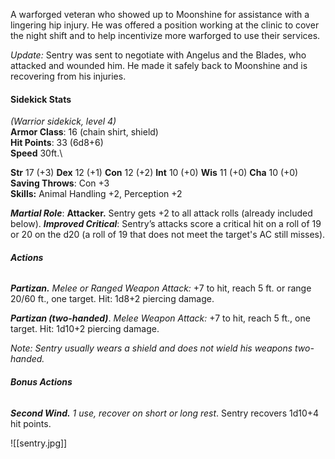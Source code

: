A warforged veteran who showed up to Moonshine for assistance with a lingering hip injury. He was offered a position working at the clinic to cover the night shift and to help incentivize more warforged to use their services.

*Update:* Sentry was sent to negotiate with Angelus and the Blades, who attacked and wounded him. He made it safely back to Moonshine and is recovering from his injuries.

#### Sidekick Stats
*(Warrior sidekick, level 4)*\
**Armor Class**: 16 (chain shirt, shield)\
**Hit Points**: 33 (6d8+6)\
**Speed** 30ft.\

**Str** 17 (+3) **Dex** 12 (+1) **Con** 12 (+2) **Int** 10 (+0) **Wis** 11 (+0) **Cha** 10 (+0)\
**Saving Throws**: Con +3\
**Skills:** Animal Handling +2, Perception +2

***Martial Role***: **Attacker.** Sentry gets +2 to all attack rolls (already included below).
***Improved Critical***: Sentry’s attacks score a critical hit on a roll of 19 or 20 on the d20 (a roll of 19 that does not meet the target's AC still misses).  
###### **Actions**
***Partizan.*** *Melee or Ranged Weapon Attack:* +7 to hit, reach 5 ft. or range 20/60 ft., one target. Hit: 1d8+2 piercing damage.

***Partizan (two-handed)***. *Melee Weapon Attack:* +7 to hit, reach 5 ft., one target. Hit: 1d10+2 piercing damage.

*Note: Sentry usually wears a shield and does not wield his weapons two-handed.*
###### **Bonus Actions**
***Second Wind.*** *1 use, recover on short or long rest*. Sentry recovers 1d10+4 hit points.

![[sentry.jpg]]